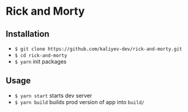 # Rick and Morty

## Installation

- `$ git clone https://github.com/kaliyev-dev/rick-and-morty.git`
- `$ cd rick-and-morty`
- `$ yarn` init packages

## Usage

- `$ yarn start` starts dev server
- `$ yarn build` builds prod version of app into `build/`
